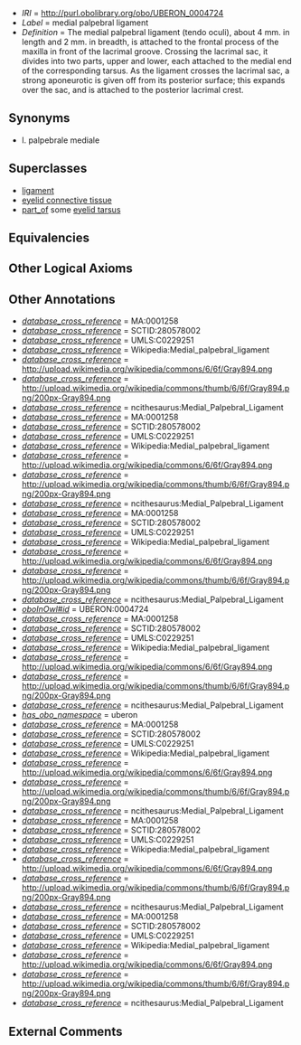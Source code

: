  * *IRI* = http://purl.obolibrary.org/obo/UBERON_0004724
 * *Label* = medial palpebral ligament
 * *Definition* = The medial palpebral ligament (tendo oculi), about 4 mm. in length and 2 mm. in breadth, is attached to the frontal process of the maxilla in front of the lacrimal groove. Crossing the lacrimal sac, it divides into two parts, upper and lower, each attached to the medial end of the corresponding tarsus. As the ligament crosses the lacrimal sac, a strong aponeurotic is given off from its posterior surface; this expands over the sac, and is attached to the posterior lacrimal crest.

## Synonyms

 * l. palpebrale mediale

## Superclasses

 * [ligament](../../UBERON/11/UBERON_0000211.md)
 * [eyelid connective tissue](../../UBERON/81/UBERON_0003581.md)
 * [part_of](../../BFO/50/BFO_0000050.md) some [eyelid tarsus](../../UBERON/72/UBERON_0004772.md)

## Equivalencies


## Other Logical Axioms


## Other Annotations

 * *[database_cross_reference](../../ef/oboInOwl#hasDbXref.md)* = MA:0001258
 * *[database_cross_reference](../../ef/oboInOwl#hasDbXref.md)* = SCTID:280578002
 * *[database_cross_reference](../../ef/oboInOwl#hasDbXref.md)* = UMLS:C0229251
 * *[database_cross_reference](../../ef/oboInOwl#hasDbXref.md)* = Wikipedia:Medial_palpebral_ligament
 * *[database_cross_reference](../../ef/oboInOwl#hasDbXref.md)* = http://upload.wikimedia.org/wikipedia/commons/6/6f/Gray894.png
 * *[database_cross_reference](../../ef/oboInOwl#hasDbXref.md)* = http://upload.wikimedia.org/wikipedia/commons/thumb/6/6f/Gray894.png/200px-Gray894.png
 * *[database_cross_reference](../../ef/oboInOwl#hasDbXref.md)* = ncithesaurus:Medial_Palpebral_Ligament
 * *[database_cross_reference](../../ef/oboInOwl#hasDbXref.md)* = MA:0001258
 * *[database_cross_reference](../../ef/oboInOwl#hasDbXref.md)* = SCTID:280578002
 * *[database_cross_reference](../../ef/oboInOwl#hasDbXref.md)* = UMLS:C0229251
 * *[database_cross_reference](../../ef/oboInOwl#hasDbXref.md)* = Wikipedia:Medial_palpebral_ligament
 * *[database_cross_reference](../../ef/oboInOwl#hasDbXref.md)* = http://upload.wikimedia.org/wikipedia/commons/6/6f/Gray894.png
 * *[database_cross_reference](../../ef/oboInOwl#hasDbXref.md)* = http://upload.wikimedia.org/wikipedia/commons/thumb/6/6f/Gray894.png/200px-Gray894.png
 * *[database_cross_reference](../../ef/oboInOwl#hasDbXref.md)* = ncithesaurus:Medial_Palpebral_Ligament
 * *[database_cross_reference](../../ef/oboInOwl#hasDbXref.md)* = MA:0001258
 * *[database_cross_reference](../../ef/oboInOwl#hasDbXref.md)* = SCTID:280578002
 * *[database_cross_reference](../../ef/oboInOwl#hasDbXref.md)* = UMLS:C0229251
 * *[database_cross_reference](../../ef/oboInOwl#hasDbXref.md)* = Wikipedia:Medial_palpebral_ligament
 * *[database_cross_reference](../../ef/oboInOwl#hasDbXref.md)* = http://upload.wikimedia.org/wikipedia/commons/6/6f/Gray894.png
 * *[database_cross_reference](../../ef/oboInOwl#hasDbXref.md)* = http://upload.wikimedia.org/wikipedia/commons/thumb/6/6f/Gray894.png/200px-Gray894.png
 * *[database_cross_reference](../../ef/oboInOwl#hasDbXref.md)* = ncithesaurus:Medial_Palpebral_Ligament
 * *[oboInOwl#id](../../id/oboInOwl#id.md)* = UBERON:0004724
 * *[database_cross_reference](../../ef/oboInOwl#hasDbXref.md)* = MA:0001258
 * *[database_cross_reference](../../ef/oboInOwl#hasDbXref.md)* = SCTID:280578002
 * *[database_cross_reference](../../ef/oboInOwl#hasDbXref.md)* = UMLS:C0229251
 * *[database_cross_reference](../../ef/oboInOwl#hasDbXref.md)* = Wikipedia:Medial_palpebral_ligament
 * *[database_cross_reference](../../ef/oboInOwl#hasDbXref.md)* = http://upload.wikimedia.org/wikipedia/commons/6/6f/Gray894.png
 * *[database_cross_reference](../../ef/oboInOwl#hasDbXref.md)* = http://upload.wikimedia.org/wikipedia/commons/thumb/6/6f/Gray894.png/200px-Gray894.png
 * *[database_cross_reference](../../ef/oboInOwl#hasDbXref.md)* = ncithesaurus:Medial_Palpebral_Ligament
 * *[has_obo_namespace](../../ce/oboInOwl#hasOBONamespace.md)* = uberon
 * *[database_cross_reference](../../ef/oboInOwl#hasDbXref.md)* = MA:0001258
 * *[database_cross_reference](../../ef/oboInOwl#hasDbXref.md)* = SCTID:280578002
 * *[database_cross_reference](../../ef/oboInOwl#hasDbXref.md)* = UMLS:C0229251
 * *[database_cross_reference](../../ef/oboInOwl#hasDbXref.md)* = Wikipedia:Medial_palpebral_ligament
 * *[database_cross_reference](../../ef/oboInOwl#hasDbXref.md)* = http://upload.wikimedia.org/wikipedia/commons/6/6f/Gray894.png
 * *[database_cross_reference](../../ef/oboInOwl#hasDbXref.md)* = http://upload.wikimedia.org/wikipedia/commons/thumb/6/6f/Gray894.png/200px-Gray894.png
 * *[database_cross_reference](../../ef/oboInOwl#hasDbXref.md)* = ncithesaurus:Medial_Palpebral_Ligament
 * *[database_cross_reference](../../ef/oboInOwl#hasDbXref.md)* = MA:0001258
 * *[database_cross_reference](../../ef/oboInOwl#hasDbXref.md)* = SCTID:280578002
 * *[database_cross_reference](../../ef/oboInOwl#hasDbXref.md)* = UMLS:C0229251
 * *[database_cross_reference](../../ef/oboInOwl#hasDbXref.md)* = Wikipedia:Medial_palpebral_ligament
 * *[database_cross_reference](../../ef/oboInOwl#hasDbXref.md)* = http://upload.wikimedia.org/wikipedia/commons/6/6f/Gray894.png
 * *[database_cross_reference](../../ef/oboInOwl#hasDbXref.md)* = http://upload.wikimedia.org/wikipedia/commons/thumb/6/6f/Gray894.png/200px-Gray894.png
 * *[database_cross_reference](../../ef/oboInOwl#hasDbXref.md)* = ncithesaurus:Medial_Palpebral_Ligament
 * *[database_cross_reference](../../ef/oboInOwl#hasDbXref.md)* = MA:0001258
 * *[database_cross_reference](../../ef/oboInOwl#hasDbXref.md)* = SCTID:280578002
 * *[database_cross_reference](../../ef/oboInOwl#hasDbXref.md)* = UMLS:C0229251
 * *[database_cross_reference](../../ef/oboInOwl#hasDbXref.md)* = Wikipedia:Medial_palpebral_ligament
 * *[database_cross_reference](../../ef/oboInOwl#hasDbXref.md)* = http://upload.wikimedia.org/wikipedia/commons/6/6f/Gray894.png
 * *[database_cross_reference](../../ef/oboInOwl#hasDbXref.md)* = http://upload.wikimedia.org/wikipedia/commons/thumb/6/6f/Gray894.png/200px-Gray894.png
 * *[database_cross_reference](../../ef/oboInOwl#hasDbXref.md)* = ncithesaurus:Medial_Palpebral_Ligament

## External Comments

